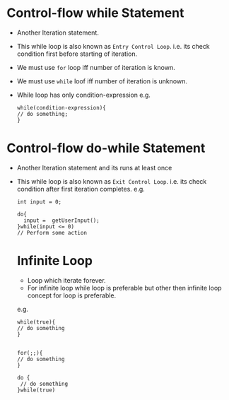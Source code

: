 # Control-flow while Statement
- Another Iteration statement.
- This while loop is also known as ``Entry Control Loop``. i.e. its check condition first before starting of iteration.
- We must use ``for`` loop iff number of iteration is known.
- We must use ``while`` loof iff number of iteration is unknown. 
- While loop has only condition-expression
  e.g.
  
    ```
    while(condition-expression){
    // do something;
    }
    ```
    
# Control-flow do-while Statement

- Another Iteration statement and its runs at least once
- This while loop is also known as ``Exit Control Loop``. i.e. its check condition after first iteration completes.
  e.g.
  
    ```
    int input = 0;
    
    do{
      input =  getUserInput();
    }while(input <= 0)
    // Perform some action
    
    ```
    
    # Infinite Loop
    
   - Loop which iterate forever.
   - For infinite loop while loop is preferable but other then infinite loop concept for loop is preferable. 
   
   e.g.
   ```
   while(true){
   // do something
   }
   
   
   for(;;){
   // do something
   }
   
   do {
    // do something
   }while(true)
   ```
